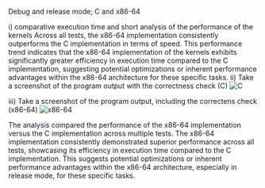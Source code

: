 Debug and release mode; C and x86-64

i) comparative execution time and short analysis of the performance of the kernels
Across all tests, the x86-64 implementation consistently outperforms the C implementation in terms of speed. This performance trend indicates that the x86-64 implementation of the kernels exhibits significantly greater efficiency in execution time compared to the C implementation, suggesting potential optimizations or inherent performance advantages within the x86-64 architecture for these specific tasks.
ii) Take a screenshot of the program output with the correctness check (C)
![C](https://github.com/Joaquin-Arevalo/x86-to-C-interface-programming-project/assets/160611650/b73b97d0-8dd5-4253-9286-b9fe8368dfcc)

iii) Take a screenshot of the program output, including the correctens check (x86-64)
![x86-64](https://github.com/Joaquin-Arevalo/x86-to-C-interface-programming-project/assets/160611650/0dcfa821-c011-4cab-8bc6-c7dbe2638f3c)

The analysis compared the performance of the x86-64 implementation versus the C implementation across multiple tests. The x86-64 implementation consistently demonstrated superior performance across all tests, showcasing its efficiency in execution time compared to the C implementation. This suggests potential optimizations or inherent performance advantages within the x86-64 architecture, especially in release mode, for these specific tasks.
